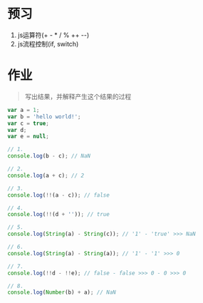 # 预习

1. js运算符(+ - * / % ++ --)
2. js流程控制(if, switch)

# 作业

> 写出结果，并解释产生这个结果的过程

```js
var a = 1;
var b = 'hello world!';
var c = true;
var d;
var e = null;

// 1.
console.log(b - c); // NaN

// 2.
console.log(a + c); // 2

// 3.
console.log(!!(a - c)); // false

// 4.
console.log(!!(d + '')); // true

// 5.
console.log(String(a) - String(c)); // '1' - 'true' >>> NaN

// 6.
console.log(String(a) - String(a)); // '1' - '1' >>> 0

// 7.
console.log(!!d - !!e); // false - false >>> 0 - 0 >>> 0

// 8.
console.log(Number(b) + a); // NaN
```
